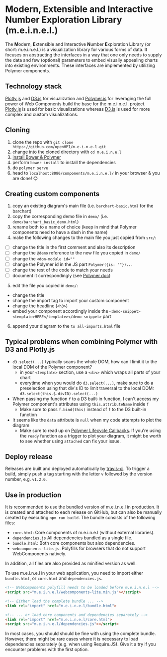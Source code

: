 # Modern, Extensible and Interactive Number Exploration Library (m.e.i.n.e.l.)

The **M**odern, **E**xtensible and **I**nteractive **N**umber **E**xploration **L**ibrary (or short: m.e.i.n.e.l.) is a visualization library for various forms of data. It focuses on abstracting the interfaces in a way that one only needs to supply the data and few (optional) parameters to embed visually appealing charts into existing environments. These interfaces are implemented by utilizing Polymer components.

## Technology stack

[Plotly.js](https://plot.ly/javascript/) and [D3.js](https://d3js.org/) for visualization and [Polymer.js](https://www.polymer-project.org/1.0/) for leveraging the full power of Web Components build the base for the m.e.i.n.e.l. project.<br>
[Plotly.js](https://plot.ly/javascript/) is used for basic visualizations whereas [D3.js](https://d3js.org/) is used for more complex and custom visualizations.

## Cloning

1. clone the repo with `git clone https://github.com/openHPI/m.e.i.n.e.l.git`
2. change into the cloned directory with `cd m.e.i.n.e.l`
3. [install Bower & Polymer](https://www.polymer-project.org/1.0/docs/tools/polymer-cli)
4. perform `bower install` to install the dependencies
5. do `polymer serve`
6. head to `localhost:8080/components/m.e.i.n.e.l/` in your browser & you are done! :blush:

## Creating custom components

1. copy an existing diagram's main file (i.e. `barchart-basic.html` for the barchart)
2. copy the corresponding demo file in `demo/` (i.e. `demo/barchart_basic_demo.html`)
3. rename both to a name of choice (keep in mind that Polymer components need to have a dash in the name)
4. make the following changes to the main file you just copied from `src/`:

  - [ ] change the title in the first comment and also its description
  - [ ] change the `@demo` reference to the new file you copied in `demo/`
  - [ ] change the `<dom-module id=""`
  - [ ] change the Polymer id in the JS part `Polymer({is: ""})...`
  - [ ] change the rest of the code to match your needs
  - [ ] document it correspondingly (see [Polymer doc](https://www.polymer-project.org/1.0/docs/tools/documentation))

5. edit the file you copied in `demo/`:

  - change the title
  - change the import tag to import your custom component
  - change the headline (`<h3>`)
  - embed your component accordingly inside the `<demo-snippet><template>HERE</template></demo-snippet>` part

6. append your diagram to the `to all-imports.html` file

## Typical problems when combining Polymer with D3 and Plotly.js
- `d3.select(...)` typically scans the whole DOM, how can I limit it to the local DOM of the Polymer component?
  - in your `<template>` section, use a `<div>` which wraps all parts of your chart
  - everytime when you would do `d3.select(...)`, make sure to do a preselection using that div's ID to limit traversal to the local DOM: `d3.select(this.$.divID).select(...)`
- When passing my function `f` to a D3 built-in function, I can't access my Polymer component's attributes using `this.attributeName` inside `f`
  - Make sure to pass `f.bind(this)` instead of `f` to the D3 built-in function
- It seems like the `data` attribute is `null` when my code attempts to plot the diagram
  - Make sure to read up on [Polymer Lifecycle Callbacks](https://www.polymer-project.org/1.0/docs/devguide/registering-elements#lifecycle-callbacks). If you're using the `ready` function as a trigger to plot your diagram, it might be worth to see whether using `attached` can fix your issue.

## Deploy release

Releases are built and deployed automatically by [travis-ci](https://travis-ci.com/openHPI/m.e.i.n.e.l/builds). To trigger a build, simply push a tag starting with the letter `v` followed by the version number, e.g. `v1.2.0`.

## Use in production

It is recommended to use the bundled version of m.e.i.n.e.l in production. It is created and attached to each release on GitHub, but can also be manually created by executing `npm run build`. The bundle consists of the following files:
- `core.html`: Core components of m.e.i.n.e.l (without external libraries).
- `dependencies.js` All dependencies bundled as a single file.
- `bundle.html`: Both core components but also dependencies.
- `webcomponents-lite.js`: Polyfills for browsers that do not support WebComponents natively.

In addition, all files are also provided as minified version as well.

To use m.e.i.n.e.l in your web application, you need to import either `bundle.html`, or `core.html` and `dependencies.js`.
```html
<!-- WebComponents polyfill needs to be loaded before m.e.i.n.e.l -->
<script src="m.e.i.n.e.l/webcomponents-lite.min.js"></script>

<!-- Either load the complete bundle ... -->
<link rel="import" href="m.e.i.n.e.l/bundle.html">

<!-- ... or load core components and dependencies separately -->
<link rel="import" href="m.e.i.n.e.l/core.html">
<script src="m.e.i.n.e.l/dependencies.js"></script>
```
In most cases, you should should be fine with using the complete bundle. However, there might be rare cases where it is necessary to load dependencies separately (e.g. when using Require.JS). Give it a try if you encounter problems with the first option.  
